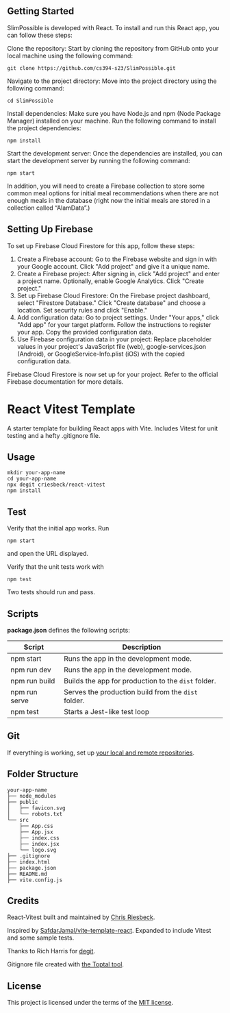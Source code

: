 ## Getting Started

SlimPossible is developed with React. To install and run this React app, you can follow these steps:

Clone the repository: Start by cloning the repository from GitHub onto your local machine using the following command:
```
git clone https://github.com/cs394-s23/SlimPossible.git
```
Navigate to the project directory: Move into the project directory using the following command:
```
cd SlimPossible
```
Install dependencies: Make sure you have Node.js and npm (Node Package Manager) installed on your machine. Run the following command to install the project dependencies:
```
npm install
```
Start the development server: Once the dependencies are installed, you can start the development server by running the following command:
```
npm start
```

In addition, you will need to create a Firebase collection to store some common meal options for initial meal recommendations when there are not enough meals in the database (right now the initial meals are stored in a collection called “AlamData”.) 


## Setting Up Firebase
To set up Firebase Cloud Firestore for this app, follow these steps:
1. Create a Firebase account:
Go to the Firebase website and sign in with your Google account.
Click "Add project" and give it a unique name.
2. Create a Firebase project:
After signing in, click "Add project" and enter a project name.
Optionally, enable Google Analytics.
Click "Create project."
3. Set up Firebase Cloud Firestore:
On the Firebase project dashboard, select "Firestore Database."
Click "Create database" and choose a location.
Set security rules and click "Enable."
4. Add configuration data:
Go to project settings.
Under "Your apps," click "Add app" for your target platform.
Follow the instructions to register your app.
Copy the provided configuration data.
5. Use Firebase configuration data in your project:
Replace placeholder values in your project's JavaScript file (web), google-services.json (Android), or GoogleService-Info.plist (iOS) with the copied configuration data.

Firebase Cloud Firestore is now set up for your project. Refer to the official Firebase documentation for more details.




# React Vitest Template

A starter template for building React apps with Vite. Includes Vitest for unit testing and
a hefty .gitignore file.

## Usage

```
mkdir your-app-name
cd your-app-name
npx degit criesbeck/react-vitest
npm install
```

## Test

Verify that the initial app works. Run

```
npm start
```

and open the URL displayed.

Verify that the unit tests work with

```
npm test
```

Two tests should run and pass. 

## Scripts

**package.json** defines the following scripts:

| Script         | Description                                         |
| -------------- | --------------------------------------------------- |
| npm start      | Runs the app in the development mode.               |
| npm run dev    | Runs the app in the development mode.               |
| npm run build  | Builds the app for production to the `dist` folder. |
| npm run serve  | Serves the production build from the `dist` folder. |
| npm test       | Starts a Jest-like test loop                        |


## Git

If everything is working, set up [your local and remote repositories](https://docs.github.com/en/get-started/importing-your-projects-to-github/importing-source-code-to-github/adding-locally-hosted-code-to-github#adding-a-local-repository-to-github-using-git).

## Folder Structure

```
your-app-name
├── node_modules
├── public
│   ├── favicon.svg
│   └── robots.txt
└── src
    ├── App.css
    ├── App.jsx
    ├── index.css
    ├── index.jsx
    └── logo.svg
├── .gitignore
├── index.html
├── package.json
├── README.md
├── vite.config.js
```

## Credits

React-Vitest built and maintained by [Chris Riesbeck](https://github.com/criesbeck).

Inspired by [SafdarJamal/vite-template-react](https://github.com/SafdarJamal/vite-template-react).
Expanded to include Vitest and some sample tests.

Thanks to Rich Harris for [degit](https://www.npmjs.com/package/degit).

Gitignore file created with [the Toptal tool](https://www.toptal.com/developers/gitignore/api/react,firebase,visualstudiocode,macos,windows).


## License

This project is licensed under the terms of the [MIT license](./LICENSE).
